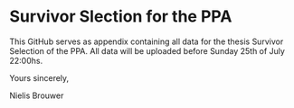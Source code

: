 # Survivor Slection for the PPA

This GitHub serves as appendix containing all data for the thesis Survivor Selection of the PPA.
All data will be uploaded before Sunday 25th of July 22:00hs.

Yours sincerely,

Nielis Brouwer
